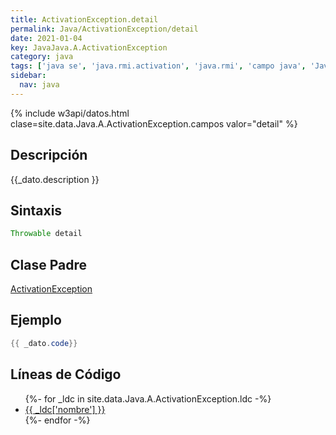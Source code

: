 ```yaml
---
title: ActivationException.detail
permalink: Java/ActivationException/detail
date: 2021-01-04
key: JavaJava.A.ActivationException
category: java
tags: ['java se', 'java.rmi.activation', 'java.rmi', 'campo java', 'Java 1.2']
sidebar: 
  nav: java
---
```


{% include w3api/datos.html clase=site.data.Java.A.ActivationException.campos valor="detail" %}

## Descripción
{{_dato.description }}

## Sintaxis
~~~java
Throwable detail
~~~

## Clase Padre
[ActivationException](/Java/ActivationException/)

## Ejemplo
~~~java
{{ _dato.code}}
~~~

## Líneas de Código
<ul>
{%- for _ldc in site.data.Java.A.ActivationException.ldc -%}
   <li>
       <a href="{{_ldc['url'] }}">{{ _ldc['nombre'] }}</a>
   </li>
{%- endfor -%}
</ul>
